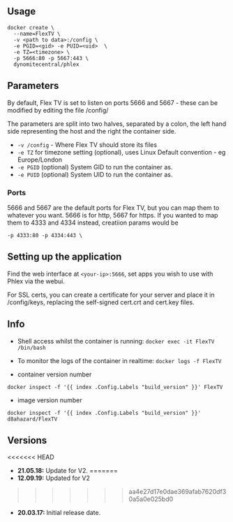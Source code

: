 ## Usage

```
docker create \
  --name=FlexTV \
  -v <path to data>:/config \
  -e PGID=<gid> -e PUID=<uid>  \
  -e TZ=<timezone> \
  -p 5666:80 -p 5667:443 \
  dynomitecentral/phlex
```

## Parameters

By default, Flex TV is set to listen on ports 5666 and 5667 - these can be modified by editing the file /config/

The parameters are split into two halves, separated by a colon, the left hand side representing the host and the right the container side. 

* `-v /config` - Where Flex TV should store its files
* `-e TZ` for timezone setting (optional), uses Linux Default convention - eg Europe/London
* `-e PGID` (optional) System GID to run the container as.
* `-e PUID` (optional) System UID to run the container as.

### Ports
5666 and 5667 are the default ports for Flex TV, but you can map them to whatever you want.
5666 is for http, 5667 for https. If you wanted to map them to 4333 and 4334 instead, creatiion params would be

```
-p 4333:80 -p 4334:443 \
```

## Setting up the application

Find the web interface at `<your-ip>:5666`, set apps you wish to use with Phlex via the webui.

For SSL certs, you can create a certificate for your server and place it in /config/keys,
replacing the self-signed cert.crt and cert.key files.

## Info

* Shell access whilst the container is running: `docker exec -it FlexTV /bin/bash`
* To monitor the logs of the container in realtime: `docker logs -f FlexTV`

* container version number 

`docker inspect -f '{{ index .Config.Labels "build_version" }}' FlexTV`

* image version number

`docker inspect -f '{{ index .Config.Labels "build_version" }}' d8ahazard/FlexTV`

## Versions

<<<<<<< HEAD
+ **21.05.18:** Update for V2.
=======
+ **12.09.19:** Updated for V2
>>>>>>> aa4e27d17e0dae369afab7620df30a5a0e025bd0
+ **20.03.17:** Initial release date.
